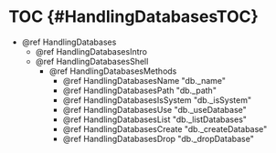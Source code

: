 TOC {#HandlingDatabasesTOC}
===========================

- @ref HandlingDatabases
  - @ref HandlingDatabasesIntro
  - @ref HandlingDatabasesShell
    - @ref HandlingDatabasesMethods
      - @ref HandlingDatabasesName "db._name"
      - @ref HandlingDatabasesPath "db._path"
      - @ref HandlingDatabasesIsSystem "db._isSystem"
      - @ref HandlingDatabasesUse "db._useDatabase"
      - @ref HandlingDatabasesList "db._listDatabases"
      - @ref HandlingDatabasesCreate "db._createDatabase"
      - @ref HandlingDatabasesDrop "db._dropDatabase"

